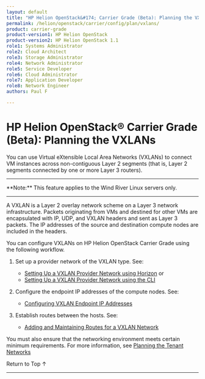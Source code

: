 ```yaml
---
layout: default
title: "HP Helion OpenStack&#174; Carrier Grade (Beta): Planning the VXLANs"
permalink: /helion/openstack/carrier/config/plan/vxlans/
product: carrier-grade
product-version1: HP Helion OpenStack
product-version2: HP Helion OpenStack 1.1
role1: Systems Administrator 
role2: Cloud Architect 
role3: Storage Administrator 
role4: Network Administrator 
role5: Service Developer 
role6: Cloud Administrator 
role7: Application Developer 
role8: Network Engineer 
authors: Paul F

---
```

<!--UNDER REVISION-->

<script>

function PageRefresh {
onLoad="window.refresh"
}

PageRefresh();

</script>

<!-- <p style="font-size: small;"> <a href="/helion/openstack/carrier/services/imaging/overview/">&#9664; PREV</a> | <a href="/helion/openstack/carrier/services/overview/">&#9650; UP</a> | <a href="/helion/openstack/carrier/services/object/overview/"> NEXT &#9654</a> </p> -->

# HP Helion OpenStack&#174; Carrier Grade (Beta): Planning the VXLANs
<!-- From the Titanium Server Admin Guide -->

You can use Virtual eXtensible Local Area Networks (VXLANs) to connect VM instances across non-contiguous Layer 2 segments (that is, Layer 2 segments connected by one or more Layer 3 routers).

<hr>
**Note:** This feature applies to the Wind River Linux servers only.
<hr>

A VXLAN is a Layer 2 overlay network scheme on a Layer 3 network infrastructure. Packets originating from VMs and destined for other VMs are encapsulated with IP, UDP, and VXLAN headers and sent as Layer 3 packets. The IP addresses of the source and destination compute nodes are included in the headers.

You can configure VXLANs on HP Helion OpenStack Carrier Grade using the following workflow.

1. Set up a provider network of the VXLAN type. See: 

	* [Setting Up a VXLAN Provider Network using Horizon](/helion/openstack/carrier/config/plan/vxlans/setting/) or 
	* [Setting Up a VXLAN Provider Network using the CLI](/helion/openstack/carrier/config/plan/vxlans/setting-cli/)

2. Configure the endpoint IP addresses of the compute nodes. See: 

	* [Configuring VXLAN Endpoint IP Addresses](/helion/openstack/carrier/config/plan/vxlans/endpoints/)

3. Establish routes between the hosts. See:

	* [Adding and Maintaining Routes for a VXLAN Network](/helion/openstack/carrier/config/plan/vxlans/routes/)

You must also ensure that the networking environment meets certain minimum requirements. For more information, see [Planning the Tenant Networks](/helion/openstack/carrier/configuration/plan/network/tenant/)

<a href="#top" style="padding:14px 0px 14px 0px; text-decoration: none;"> Return to Top &#8593; </a>
 
----